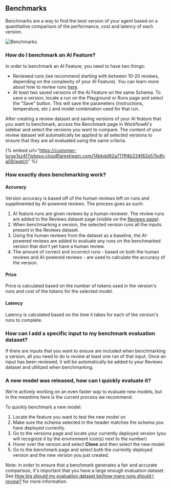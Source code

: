 ## Benchmarks

Benchmarks are a way to find the best version of your agent based on a quantitative comparison of the performance, cost and latency of each version.

![Benchmarks](../assets/images/benchmarks/benchmark-table.png)

### How do I benchmark an AI Feature?

In order to benchmark an AI Feature, you need to have two things:
- Reviewed runs (we recommend starting with between 10-20 reviews, depending on the complexity of your AI Feature). You can learn more about how to review runs [here](../features/reviews.md).
- At least two saved versions of the AI Feature on the same Schema. To save a version, locate a run on the Playground or Runs page and select the "Save" button. This will save the parameters (instructions, temperature, etc.) and model combination used for that run.

After creating a review dataset and saving versions of your AI feature that you want to benchmark, access the Benchmark page in WorkflowAI's sidebar and select the versions you want to compare. The content of your review dataset will automatically be applied to all selected versions to ensure that they are all evaluated using the same criteria.

{% embed url="https://customer-turax1sz4f7wbpuv.cloudflarestream.com/14bbdd92a717ff4b224f82e57bdfca09/watch" %}

### How exactly does benchmarking work?

#### Accuracy

Version accuracy is based off of the human reviews left on runs and supplimented by AI-powered reviews. The process goes as such:

1. AI feature runs are given reviews by a human reviewer. The review runs are added to the Reviews dataset page (visible on the [Reviews page](../features/reviews.md)).
2. When benchmarking a version, the selected version runs all the inputs present in the Reviews dataset.
3. Using the human reviews from the dataset as a baseline, the AI-powered reviews are added to evaluate any runs on the benchmarked version that don't yet have a human review.
4. The amount of correct and incorrect runs - based on both the human reviews and AI-powered reviews - are used to calculate the accuracy of the version.

#### Price
Price is calculated based on the number of tokens used in the version's runs and cost of the tokens for the selected model.

#### Latency
Latency is calculated based on the time it takes for each of the version's runs to complete.

### How can I add a specific input to my benchmark evaluation dataset?

If there are inputs that you want to ensure are included when benchmarking a version, all you need to do is review at least one run of that input. Once an input has been reviewed, it will be automatically be added to your Reviews dataset and ultilized when benchmarking.

### A new model was released, how can I quickly evaluate it?

We're actively working on an even faster way to evaluate new models, but in the meantime here is the current process we recommend:

To quickly benchmark a new model:
1. Locate the feature you want to test the new model on
2. Make sure the schema selected in the header matches the schema you have deployed currently. 
3. Go to the versions page and locate your currently deployed version (you will recognize it by the environment icon(s) next to the number)
4. Hover over the version and select **Clone** and then select the new model.
5. Go to the benchmark page and select both the currently deployed version and the new version you just created.

Note: in order to ensure that a benchmark generates a fair and accurate comparison, it's important that you have a large enough evaluation dataset. See [How big should my evaluation dataset be/how many runs should I review?](../playbook/evaluating-your-ai-feature.md#how-big-should-my-evaluation-dataset-be-how-many-runs-should-i-review) for more information.